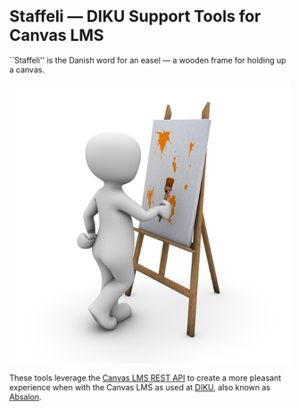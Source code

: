 # Staffeli — DIKU Support Tools for Canvas LMS

``Staffeli'' is the Danish word for an easel — a wooden frame for holding up a
canvas.

![An Easel](logo.jpg "An Easel")

These tools leverage the [Canvas LMS REST
API](https://canvas.instructure.com/doc/api/index.html) to create a more
pleasant experience when with the Canvas LMS as used at
[DIKU](http://diku.dk/), also known as [Absalon](https://absalon.ku.dk/).
